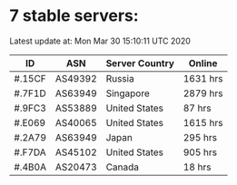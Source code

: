 # 7 stable servers:

Latest update at: Mon Mar 30 15:10:11 UTC 2020

| ID | ASN | Server Country | Online |
| -- | --- | -------------- | ------ |
| #.15CF | AS49392 | Russia | 1631 hrs |
| #.7F1D | AS63949 | Singapore | 2879 hrs |
| #.9FC3 | AS53889 | United States | 87 hrs |
| #.E069 | AS40065 | United States | 1615 hrs |
| #.2A79 | AS63949 | Japan | 295 hrs |
| #.F7DA | AS45102 | United States | 905 hrs |
| #.4B0A | AS20473 | Canada | 18 hrs |

